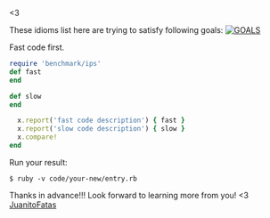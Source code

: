 

<3

These idioms list here are trying to satisfy following goals:
[![GOALS](/images/Goals.png)](https://speakerdeck.com/sferik/writing-fast-ruby?slide=11)

Fast code first.

```ruby
require 'benchmark/ips'
def fast
end

def slow
end

  x.report('fast code description') { fast }
  x.report('slow code description') { slow }
  x.compare!
end
```

Run your result:

```
$ ruby -v code/your-new/entry.rb
```

Thanks in advance!!! Look forward to learning more from you!
<3 [JuanitoFatas](https://twitter.com/juanitofatas)



